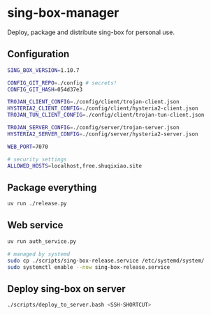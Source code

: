 # sing-box-manager

Deploy, package and distribute sing-box for personal use.

## Configuration

```sh
SING_BOX_VERSION=1.10.7

CONFIG_GIT_REPO=./config # secrets! 
CONFIG_GIT_HASH=054d37e3

TROJAN_CLIENT_CONFIG=./config/client/trojan-client.json
HYSTERIA2_CLIENT_CONFIG=./config/client/hysteria2-client.json
TROJAN_TUN_CLIENT_CONFIG=./config/client/trojan-tun-client.json

TROJAN_SERVER_CONFIG=./config/server/trojan-server.json
HYSTERIA2_SERVER_CONFIG=./config/server/hysteria2-server.json

WEB_PORT=7070

# security settings
ALLOWED_HOSTS=localhost,free.shuqixiao.site
```

## Package everything

```sh
uv run ./release.py
```

## Web service

```sh
uv run auth_service.py
```

```sh
# managed by systemd
sudo cp ./scripts/sing-box-release.service /etc/systemd/system/
sudo systemctl enable --now sing-box-release.service
```

## Deploy sing-box on server

```sh
./scripts/deploy_to_server.bash <SSH-SHORTCUT>
```
